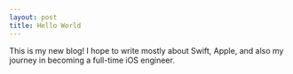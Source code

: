 ```yaml
---
layout: post
title: Hello World
---
```


This is my new blog! I hope to write mostly about Swift, Apple, and also my journey in becoming a full-time iOS engineer. 